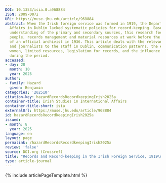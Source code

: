 ```yaml
---
DOI: 10.1353/isia.0.a968884
ISSN: 2009-0072
URL: https://muse.jhu.edu/article/968884
abstract: When the Irish foreign service was formed in 1919, the Department of Foreign
  Affairs in Dublin lacked systematic policies for record-keeping. Based on a thorough
  understanding of the primary and secondary sources, this research focuses on the
  people, records management and material resources at work before the appointment
  of an official archivist in 1936. This article deals with the relevance of lawyers
  and journalists to the staff in Dublin, communication patterns, the employment of
  women, limited resources, legislation for records, and the influence of librarians
  during the period.
accessed:
- day: 28
  month: 10
  year: 2025
author:
- family: Hazard
  given: Benjamin
categories: '202510'
citation-key: hazardRecordsRecordkeepingIrish2025a
container-title: Irish Studies in International Affairs
container-title-short: isia
externalUrl: https://muse.jhu.edu/article/968884
id: hazardRecordsRecordkeepingIrish2025a
issued:
- month: 8
  year: 2025
language: en
layout: page
permalink: /hazardRecordsRecordkeepingIrish2025a
review: 'false'
source: DOI.org (Crossref)
title: "Records and Record-keeping in the Irish Foreign Service, 1919\u201336"
type: article-journal
---
```

{% include articlePageTemplate.html %}